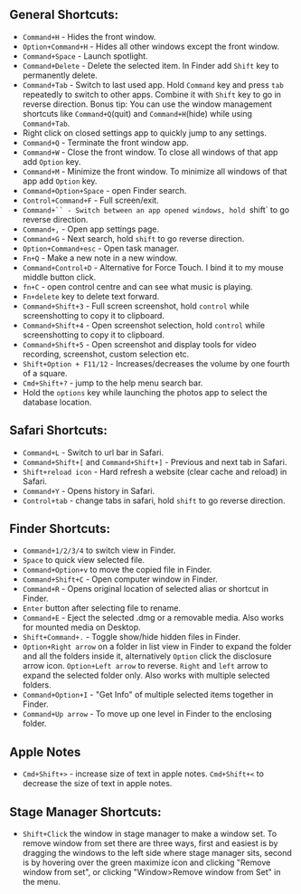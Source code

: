 ## General Shortcuts:

* `Command+H` - Hides the front window.
* `Option+Command+H` - Hides all other windows except the front window.
* `Command+Space` - Launch spotlight.
* `Command+Delete` - Delete the selected item. In Finder add `Shift` key to permanently delete.
* `Command+Tab` - Switch to last used app. Hold `Command` key and press `tab` repeatedly to switch to other apps. Combine it with `Shift` key to go in reverse direction. Bonus tip: You can use the window management shortcuts like `Command+Q`(quit) and `Command+H`(hide) while using `Command+Tab`.
* Right click on closed settings app to quickly jump to any settings.
* `Command+Q` - Terminate the front window app.
* `Command+W` - Close the front window. To close all windows of that app add `Option` key.
* `Command+M` - Minimize the front window. To minimize all windows of that app add `Option` key.
* `Command+Option+Space` - open Finder search.
* `Control+Command+F` - Full screen/exit.
* `Command+`` - Switch between an app opened windows, hold `shift` to go reverse direction.
* `Command+,` - Open app settings page.
* `Command+G` - Next search, hold `shift` to go reverse direction.
* `Option+Command+esc` - Open task manager.
* `Fn+Q` - Make a new note in a new window.
* `Command+Control+D` - Alternative for Force Touch. I bind it to my mouse middle button click.
* `fn+C` - open control centre and can see what music is playing.
* `Fn+delete` key to delete text forward.
* `Command+Shift+3` - Full screen screenshot, hold `control` while screenshotting to copy it to clipboard.
* `Command+Shift+4` - Open screenshot selection, hold `control` while screenshotting to copy it to clipboard.
* `Command+Shift+5` - Open screenshot and display tools for video recording, screenshot, custom selection etc.
* `Shift+Option + F11/12` - Increases/decreases the volume by one fourth of a square.
* `Cmd+Shift+?` - jump to the help menu search bar.
* Hold the `options` key while launching the photos app to select the database location.

## Safari Shortcuts:

* `Command+L` - Switch to url bar in Safari.
* `Command+Shift+[` and `Command+Shift+]` - Previous and next tab in Safari.
* `Shift+reload icon` - Hard refresh a website (clear cache and reload) in Safari.
* `Command+Y` - Opens history in Safari.
* `Control+tab` - change tabs in safari, hold `shift` to go reverse direction.

## Finder Shortcuts:

* `Command+1/2/3/4` to switch view in Finder.
* `Space` to quick view selected file.
* `Command+Option+v` to move the copied file in Finder.
* `Command+Shift+C` - Open computer window in Finder.
* `Command+R` - Opens original location of selected alias or shortcut in Finder.
* `Enter` button after selecting file to rename.
* `Command+E` - Eject the selected .dmg or a removable media. Also works for mounted media on Desktop.
* `Shift+Command+.` - Toggle show/hide hidden files in Finder.
* `Option+Right arrow` on a folder in list view in Finder to expand the folder and all the folders inside it, alternatively `Option` click the disclosure arrow icon. `Option+Left arrow` to reverse. `Right` and `left` arrow to expand the selected folder only. Also works with multiple selected folders.
* `Command+Option+I` - "Get Info" of multiple selected items together in Finder.
* `Command+Up arrow` - To move up one level in Finder to the enclosing folder.

## Apple Notes

* `Cmd+Shift+>` - increase size of text in apple notes. `Cmd+Shift+<` to decrease the size of text in apple notes.

## Stage Manager Shortcuts:

* `Shift+Click` the window in stage manager to make a window set. To remove window from set there are three ways, first and easiest is by dragging the windows to the left side where stage manager sits, second is by hovering over the green maximize icon and clicking "Remove window from set", or clicking "Window>Remove window from Set" in the menu.